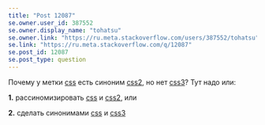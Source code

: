 ```yaml
---
title: "Post 12087"
se.owner.user_id: 387552
se.owner.display_name: "tohatsu"
se.owner.link: "https://ru.meta.stackoverflow.com/users/387552/tohatsu"
se.link: "https://ru.meta.stackoverflow.com/q/12087"
se.post_id: 12087
se.post_type: question
---
```

<p>Почему у метки <a href="https://ru.stackoverflow.com/questions/tagged/css" class="post-tag" title="показать вопросы с меткой [css]" rel="tag">css</a> есть синоним <a href="https://ru.stackoverflow.com/questions/tagged/css2" class="post-tag" title="показать вопросы с меткой [css2]" rel="tag">css2</a>, но нет <a href="https://ru.stackoverflow.com/questions/tagged/css3" class="post-tag" title="показать вопросы с меткой [css3]" rel="tag">css3</a>?
Тут надо или:</p>
<p><strong>1.</strong> рассиномизировать <a href="https://ru.stackoverflow.com/questions/tagged/css" class="post-tag" title="показать вопросы с меткой [css]" rel="tag">css</a> и <a href="https://ru.stackoverflow.com/questions/tagged/css2" class="post-tag" title="показать вопросы с меткой [css2]" rel="tag">css2</a>, или</p>
<p><strong>2.</strong> сделать синонимами <a href="https://ru.stackoverflow.com/questions/tagged/css" class="post-tag" title="показать вопросы с меткой [css]" rel="tag">css</a> и <a href="https://ru.stackoverflow.com/questions/tagged/css3" class="post-tag" title="показать вопросы с меткой [css3]" rel="tag">css3</a></p>
